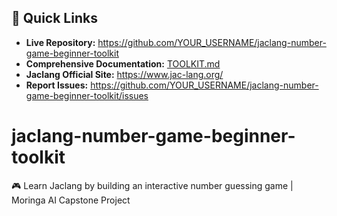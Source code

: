 ## 🔗 Quick Links

- **Live Repository:** https://github.com/YOUR_USERNAME/jaclang-number-game-beginner-toolkit
- **Comprehensive Documentation:** [TOOLKIT.md](TOOLKIT.md)
- **Jaclang Official Site:** https://www.jac-lang.org/
- **Report Issues:** https://github.com/YOUR_USERNAME/jaclang-number-game-beginner-toolkit/issues
# jaclang-number-game-beginner-toolkit
🎮 Learn Jaclang by building an interactive number guessing game | Moringa AI Capstone Project
